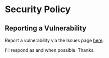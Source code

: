 # Security Policy

## Reporting a Vulnerability

Report a vulnerability via the Issues page [here](https://github.com/lukejcollins/nix-shells/issues).

I'll respond as and when possible. Thanks.

